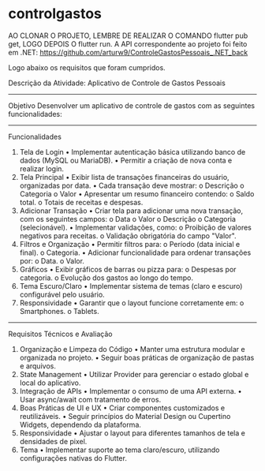 # controlgastos

AO CLONAR O PROJETO, LEMBRE DE REALIZAR O COMANDO flutter pub get, LOGO DEPOIS O flutter run.
A API correspondente ao projeto foi feito em .NET: https://github.com/arturw9/ControleGastosPessoais_.NET_back

Logo abaixo os requisitos que foram cumpridos.


Descrição da Atividade: Aplicativo de Controle de Gastos Pessoais
________________________________________
Objetivo
Desenvolver um aplicativo de controle de gastos com as seguintes funcionalidades:
________________________________________
Funcionalidades
1. Tela de Login
•	Implementar autenticação básica utilizando banco de dados (MySQL ou MariaDB).
•	Permitir a criação de nova conta e realizar login.
2. Tela Principal
•	Exibir lista de transações financeiras do usuário, organizadas por data.
•	Cada transação deve mostrar: 
o	Descrição
o	Categoria
o	Valor
•	Apresentar um resumo financeiro contendo: 
o	Saldo total.
o	Totais de receitas e despesas.
3. Adicionar Transação
•	Criar tela para adicionar uma nova transação, com os seguintes campos: 
o	Data
o	Valor
o	Descrição
o	Categoria (selecionável).
•	Implementar validações, como: 
o	Proibição de valores negativos para receitas.
o	Validação obrigatória do campo "Valor".
4. Filtros e Organização
•	Permitir filtros para: 
o	Período (data inicial e final).
o	Categoria.
•	Adicionar funcionalidade para ordenar transações por: 
o	Data.
o	Valor.
5. Gráficos
•	Exibir gráficos de barras ou pizza para: 
o	Despesas por categoria.
o	Evolução dos gastos ao longo do tempo.
6. Tema Escuro/Claro
•	Implementar sistema de temas (claro e escuro) configurável pelo usuário.
7. Responsividade
•	Garantir que o layout funcione corretamente em: 
o	Smartphones.
o	Tablets.
________________________________________
Requisitos Técnicos e Avaliação
1. Organização e Limpeza do Código
•	Manter uma estrutura modular e organizada no projeto.
•	Seguir boas práticas de organização de pastas e arquivos.
2. State Management
•	Utilizar Provider para gerenciar o estado global e local do aplicativo.
3. Integração de APIs
•	Implementar o consumo de uma API externa.
•	Usar async/await com tratamento de erros.
4. Boas Práticas de UI e UX
•	Criar componentes customizados e reutilizáveis.
•	Seguir princípios do Material Design ou Cupertino Widgets, dependendo da plataforma.
5. Responsividade
•	Ajustar o layout para diferentes tamanhos de tela e densidades de pixel.
6. Tema
•	Implementar suporte ao tema claro/escuro, utilizando configurações nativas do Flutter.
